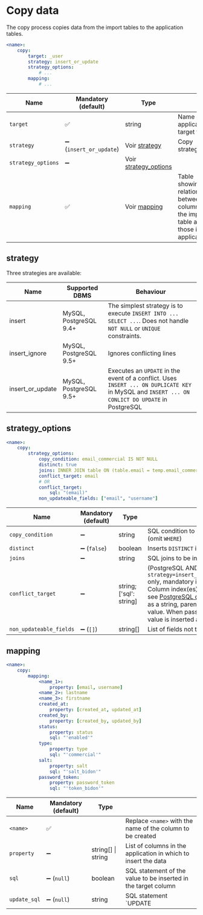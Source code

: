 # Copy data

The copy process copies data from the import tables to the application tables.

```yaml
<name>:
    copy:
        target: _user
        strategy: insert_or_update
        strategy_options:
            # ...
        mapping:
            # ...
```

| Name               | Mandatory (default)    | Type                                       |                                                                                                     |
|--------------------|------------------------| ------------------------------------------ |-----------------------------------------------------------------------------------------------------|
| `target`           | ✅                      | string                                     | Name of the application's target table                                                              |
| `strategy`         | ➖ (`insert_or_update`) | Voir [strategy](#strategy)                 | Copy strategy                                                                                       |
| `strategy_options` | ➖                      | Voir [strategy_options](#strategy_options) |                                                                                                     |
| `mapping`          | ✅                      | Voir [mapping](#mapping)                   | Table showing the relationship between the columns in the import table and those in the application |

## strategy

Three strategies are available:

| Name              | Supported DBMS         | Behaviour                                                                                                                                          |
| ---------------- | ---------------------- |----------------------------------------------------------------------------------------------------------------------------------------------------|
| insert           | MySQL, PostgreSQL 9.4+ | The simplest strategy is to execute `INSERT INTO ... SELECT ...`. Does not handle `NOT NULL` or `UNIQUE` constraints.                              |
| insert_ignore    | MySQL, PostgreSQL 9.5+ | Ignores conflicting lines                                                                                                                          |
| insert_or_update | MySQL, PostgreSQL 9.5+ | Executes an `UPDATE` in the event of a conflict. Uses `INSERT ... ON DUPLICATE KEY` in MySQL and `INSERT ... ON CONLICT DO UPDATE` in PostgreSQL   |

## strategy_options

```yaml
<name>:
    copy:
        strategy_options:
            copy_condition: email_commercial IS NOT NULL
            distinct: true
            joins: INNER JOIN table ON (table.email = temp.email_commercial)
            conflict_target: email
            # OR
            conflict_target:
                sql: "(email)"
            non_updateable_fields: ["email", "username"]
```

| Name                    | Mandatory (default) | Type                    |                                                                                                                                                                                                                                                                                                                                                                                                          |
|-------------------------|---------------------|-------------------------|----------------------------------------------------------------------------------------------------------------------------------------------------------------------------------------------------------------------------------------------------------------------------------------------------------------------------------------------------------------------------------------------------------|
| `copy_condition`        | ➖                   | string                  | SQL condition to insert in the insertion query (omit `WHERE`)                                                                                                                                                                                                                                                                                                                                            |
| `distinct`              | ➖ (`false`)         | boolean                 | Inserts `DISTINCT` in the selection query                                                                                                                                                                                                                                                                                                                                                                |
| `joins`                 | ➖                   | string                  | SQL joins to be inserted in the selection query                                                                                                                                                                                                                                                                                                                                                          |
| `conflict_target`       | ➖                   | string; ['sql': string] | (PostgreSQL AND `strategy=insert_or_update&#124;insert_ignore` only, mandatory if `strategy=insert_or_update`). Column index(es) to be used in `ON CONFLICT`, see [PostgreSQL documentation](https://www.postgresql.org/docs/current/sql-insert.html#SQL-ON-CONFLICT). When passed as a string, parentheses are added around the value. When passed in the 'sql' array key, the value is inserted as-is. |
| `non_updateable_fields` | ➖ (`[]`)            | string[]                | List of fields not to be updated during imports                                                                                                                                                                                                                                                                                                                                                          |

## mapping

```yaml
<name>:
    copy:
        mapping:
            <name_1>:
                property: [email, username]
            <name_2>: lastname
            <name_3>: firstname
            created_at:
                property: [created_at, updated_at]
            created_by:
                property: [created_by, updated_by]
            status:
                property: status
                sql: "'enabled'"
            type:
                property: type
                sql: "'commercial'"
            salt:
                property: salt
                sql: "'salt_bidon'"
            password_token:
                property: password_token
                sql: "'token_bidon'"
```

| Name         | Mandatory (default)   | Type                   |                                                                         |
|--------------|-----------------------| ---------------------- |-------------------------------------------------------------------------|
| `<name>`     | ✅                     |                        | Replace `<name>` with the name of the column to be created              |
| `property`   | ➖                     | string[] &#124; string | List of columns in the application in which to insert the data          |
| `sql`        | ➖ (`null`)            | boolean                | SQL statement of the value to be inserted in the target column          |
| `update_sql` | ➖ (`null`)            | string                 | SQL statement `UPDATE                                                   |
